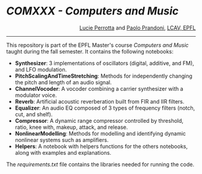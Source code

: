 # <i>COMXXX - Computers and Music</i>

<div align="right"><a href="https://people.epfl.ch/lucie.perrotta">Lucie Perrotta</a> and <a href="https://people.epfl.ch/paolo.prandoni">Paolo Prandoni</a>, <a href="https://www.epfl.ch/labs/lcav/">LCAV, EPFL</a></div>

---
This repository is part of the EPFL Master's course *Computers and Music* taught during the fall semester. It contains the following notebooks:

- **Synthesizer**: 3 implementations of oscillators (digital, additive, and FM), and LFO modulation.
- **PitchScalingAndTimeStretching**: Methods for independently changing the pitch and length of an audio signal.
- **ChannelVocoder**: A vocoder combining a carrier synthesizer with a modulator voice.
- **Reverb**: Artificial acoustic reverberation built from FIR and IIR filters.
- **Equalizer**: An audio EQ composed of 3 types of frequency filters (notch, cut, and shelf).
- **Compressor**: A dynamic range compressor controlled by threshold, ratio, knee with, makeup, attack, and release.
- **NonlinearModelling**: Methods for modelling and identifying dynamic nonlinear systems such as amplifiers.
- **Helpers**: A notebook with helpers functions for the others notebooks, along with examples and explanations.

The *requirements.txt* file contains the libraries needed for running the code.
